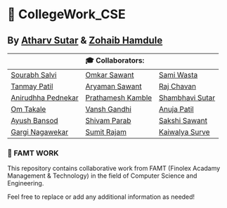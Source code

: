 # 🏫 CollegeWork_CSE
## By [Atharv Sutar](https://github.com/ATBlastDon) & [Zohaib Hamdule](https://github.com/zohaib2002)




|                                  |            🎓 **Collaborators:**                                       |                                                 |
| -----------------------------------------------| :------------------------------------------------| :-----------------------------------------------|
| [Sourabh Salvi](https://t.me/sourabh_salvi_45) | [Omkar Sawant](https://t.me/OmkarSawant53)       | [Sami Wasta](https://github.com/samiwasta)      |
| [Tanmay Patil](https://t.me/tanu10903)         | [Aryaman Sawant](https://t.me/aryaman0910)       | [Raj Chavan](https://www.linkedin.com/mwlite/in/raj-chavan-b36651221)  |
| [Anirudhha Pednekar](https://t.me/niruddha12)  | [Prathamesh Kamble](https://t.me/PRATHAMESH89)   |  [Shambhavi Sutar](https://github.com/SBS-WORLD)|
| [Om Takale](https://t.me/O_MTakale)            | [Vansh Gandhi](https://t.me/VANSHGANDHI)         |  [Anuja Patil](https://github.com/Anujapatil28)    |   
| [Ayush Bansod](https://t.me/AyushB98)          | [Shivam Parab](https://t.me/shivamparab24)       |  [Sakshi Sawant](https://github.com/Sonu2022)   |
| [Gargi Nagawekar](https://github.com/gun006)   | [Sumit Rajam](https://github.com/SumitRajam)     |    [Kaiwalya Surve](https://github.com/Kal-Spacewalker)   |



### 🌟 FAMT WORK

This repository contains collaborative work from FAMT (Finolex Acadamy Management & Technology) in the field of Computer Science and Engineering.

Feel free to replace or add any additional information as needed!

